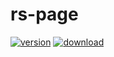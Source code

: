 # rs-page


[![version][version-image]][download-url]
[![download][download-image]][download-url]

[version-image]: https://www.npmjs.com/badge/v/rs-page.svg?style=flat-square
[download-image]: https://www.npmjs.com/badge/d/rs-page.svg?style=flat-square
[download-url]: https://www.npmjs.com/package/rs-page

